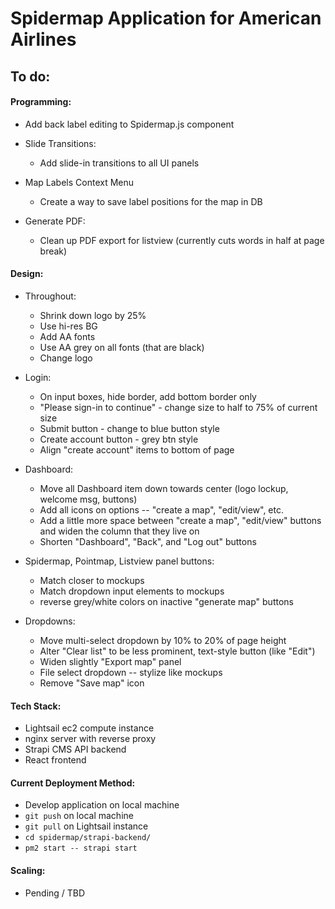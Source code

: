 # Spidermap Application for American Airlines

## To do:

#### Programming:

  - Add back label editing to Spidermap.js component

  - Slide Transitions:
    - Add slide-in transitions to all UI panels


  - Map Labels Context Menu
    - Create a way to save label positions for the map in DB


  - Generate PDF:
    - Clean up PDF export for listview (currently cuts words in half at page break)


#### Design:

  - Throughout:
    - Shrink down logo by 25%
    - Use hi-res BG
    - Add AA fonts
    - Use AA grey on all fonts (that are black)
    - Change logo


  - Login:
    - On input boxes, hide border, add bottom border only
    - "Please sign-in to continue" - change size to half to 75% of current size
    - Submit button - change to blue button style
    - Create account button - grey btn style
    - Align "create account" items to bottom of page


  - Dashboard:
    - Move all Dashboard item down towards center (logo lockup, welcome msg, buttons)
    - Add all icons on options -- "create a map", "edit/view", etc.
    - Add a little more space between "create a map", "edit/view" buttons and widen the column that they live on
    - Shorten "Dashboard", "Back", and "Log out" buttons


  - Spidermap, Pointmap, Listview panel buttons:
    - Match closer to mockups
    - Match dropdown input elements to mockups
    - reverse grey/white colors on inactive "generate map" buttons


  - Dropdowns:
    - Move multi-select dropdown by 10% to 20% of page height
    - Alter "Clear list" to be less prominent, text-style button (like "Edit")
    - Widen slightly "Export map" panel
    - File select dropdown -- stylize like mockups
    - Remove "Save map" icon



#### Tech Stack:
  - Lightsail ec2 compute instance
  - nginx server with reverse proxy
  - Strapi CMS API backend
  - React frontend

#### Current Deployment Method:
  - Develop application on local machine
  - `git push` on local machine
  - `git pull` on Lightsail instance
  - `cd spidermap/strapi-backend/`
  - `pm2 start -- strapi start`

#### Scaling:
  - Pending / TBD
